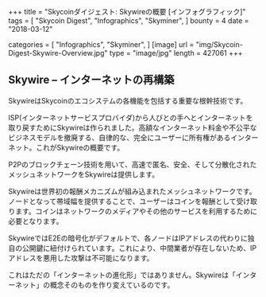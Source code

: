 +++
title = "Skycoinダイジェスト: Skywireの概要 [インフォグラフィック]"
tags = [
    "Skycoin Digest",
    "Infographics",
    "Skyminer",
]
bounty = 4
date = "2018-03-12"

categories = [
    "Infographics",
    "Skyminer",
]
[image]
    url = "img/Skycoin-Digest-Skywire-Overview.jpg"
    type = "image/jpg"
    length = 427061
+++

## Skywire – インターネットの再構築

SkywireはSkycoinのエコシステムの各機能を包括する重要な根幹技術です。

ISP(インターネットサービスプロバイダ)から人びとの手へとインターネットを取り戻すためにSkywireは作られました。高額なインターネット料金や不公平なビジネスモデルを撤廃する、自律的な、完全にユーザーに所有権があるインターネット。これがSkywireの概要です。

P2Pのブロックチェーン技術を用いて、高速で匿名、安全、そして分散化されたメッシュネットワークをSkywireは提供します。

Skywireは世界初の報酬メカニズムが組み込まれたメッシュネットワークです。ノードとなって帯域幅を提供することで、ユーザーはコインを報酬として受け取ります。コインはネットワークのメディアやその他のサービスを利用するために必要となります。

SkywireではE2Eの暗号化がデフォルトで、各ノードはIPアドレスの代わりに独自の公開鍵に紐付けられています。これにより、中間業者が存在しないため、IPアドレスを悪用した攻撃は不可能になります。

これはただの「インターネットの進化形」ではありません。Skywireは「インターネット」の概念そのものを作り変えているのです。
